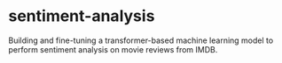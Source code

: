 # sentiment-analysis
Building and fine-tuning a transformer-based machine learning model to perform sentiment analysis on movie reviews from IMDB.
